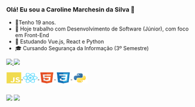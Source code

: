 ### Olá! Eu sou a Caroline Marchesin da Silva 👋

- 🎂Tenho 19 anos.
- 🔭 Hoje trabalho com Desenvolvimento de Software (Júnior), com foco em Front-End
- 🌱 Estudando Vue.js, React e Python
- 🎓 Cursando Segurança da Informação (3º Semestre)

<div>
  <a href="https://github.com/CarolMarchesin">
  <img height="190em" src="https://github-readme-stats.vercel.app/api?username=CarolMarchesin&show_icons=true&theme=dracula&include_all_commits=true&count_private=true"/>
   <img height="190em" src="https://github-readme-stats.vercel.app/api/top-langs/?username=CarolMarchesin&theme=dracula&layout=compact)](https://github.com/anuraghazra/github-readme-stats"/>
</div>

<div style="display: inline_block"><br>
  <img align="center" alt="Carol-Js" height="30" width="40" src="https://raw.githubusercontent.com/devicons/devicon/master/icons/javascript/javascript-plain.svg">
  <img align="center" alt="Carol-React" height="30" width="40" src="https://raw.githubusercontent.com/devicons/devicon/master/icons/react/react-original.svg">
  <img align="center" alt="Carol-HTML" height="30" width="40" src="https://raw.githubusercontent.com/devicons/devicon/master/icons/html5/html5-original.svg">
  <img align="center" alt="Carol-CSS" height="30" width="40" src="https://raw.githubusercontent.com/devicons/devicon/master/icons/css3/css3-original.svg">
  <img align="center" alt="Carol-Python" height="30" width="40" src="https://raw.githubusercontent.com/devicons/devicon/master/icons/python/python-original.svg">
</div>

##

<div> 
  <a href = "mailto:carol_marchesin@hotmail.com"><img src="https://img.shields.io/badge/-Gmail-%23333?style=for-the-badge&logo=gmail&logoColor=white" target="_blank"></a>
  <a href="https://www.linkedin.com/in/carolinemarchesindasilva/" target="_blank"><img src="https://img.shields.io/badge/-LinkedIn-%230077B5?style=for-the-badge&logo=linkedin&logoColor=white" target="_blank"></a> 
  
</div>
